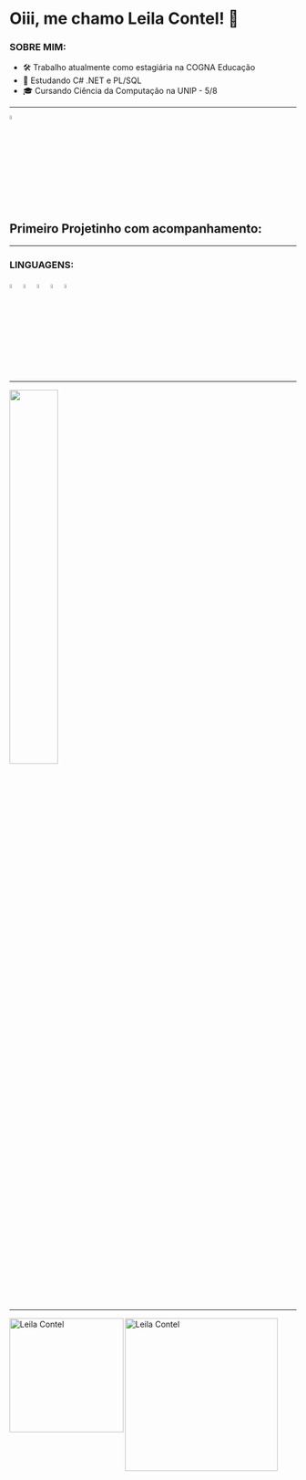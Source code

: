 ### <h1 align="left"> Oiii, me chamo Leila Contel! 👋</h1>
 
<h3 align="left"> SOBRE MIM: </h3>

- 🛠️ Trabalho atualmente como estagiária na COGNA Educação 
- 🌱 Estudando C# .NET e PL/SQL
- 🎓 Cursando Ciência da Computação na UNIP - 5/8

________________________________________________________________________________________________________________________________________________________________
<img width="4%"  src="https://icon-icons.com/pt/icone/a-escola-objeto-de-estudo-o-aluno-livro/82096"/><h2>Primeiro Projetinho com acompanhamento:</h2>
_________________________________________________________________________________________________________________________________________________________________

<h3 align="left"> LINGUAGENS: </h3>
<div>
  <img width="4%"  src="https://cdn-icons-png.flaticon.com/512/5968/5968267.png"/>
  <img width="4%"  src="https://cdn-icons-png.flaticon.com/512/5968/5968242.png"/>
  <img width="4%"  src="https://cdn-icons-png.flaticon.com/512/226/226777.png"/>
  <img width="4%"  src="https://cdn-icons-png.flaticon.com/512/1199/1199124.png"/>
  <img width="4%"  src="https://cdn-icons-png.flaticon.com/512/381/381704.png"/>
 </div>

___________________________________________________________________________________________________________________________________________________________________

<div>
    <a href"https://github.com/LehOf">
    <img width="41%"  src="https://github-readme-stats.vercel.app/api/top-langs/?username=LehOf&layout=compact&langs_count=16&theme=dracula"/>
</div>
 
__________________________________________________________________________________________________________________________________________________________________
    
<a target="_blank" href="https://www.linkedin.com/in/leila-contel-3b2974208/">
    <img align="left" alt="Leila Contel" width="200px" src="https://img.shields.io/static/v1?label=linkedin&message=Leila.Contel&color=red&style=social&logo=linkedin"/>
</a>
   
<a target="_blank" href="mailto:leeilacontell@gmail.com">
    <img align="left" alt="Leila Contel" width="268px" src="https://img.shields.io/static/v1?label=gmail&message=leeilacontell@gmail.com&color=red&style=social&logo=gmail"/>
</a>


    









   
    
    

    
